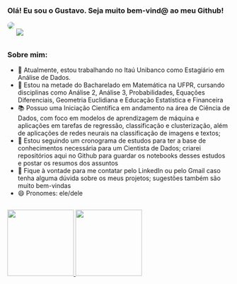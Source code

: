 ### Olá! Eu sou o Gustavo. Seja muito bem-vind@ ao meu Github!

</div>
  <a href = "mailto:gustavor10silva@gmail.com"><img src="https://img.shields.io/badge/-Gmail-%23333?style=for-the-badge&logo=gmail&logoColor=white" target="_blank" style="border-radius: 20px; margin-bottom: 15px"></a>
  <a  href="https://www.linkedin.com/in/gustavo-rodrigues-da-silva/" target="_blank" style="border-radius: 20px; margin-bottom: 15px"><img src="https://img.shields.io/badge/-LinkedIn-%230077B5?style=for-the-badge&logo=linkedin&logoColor=white" target="_blank"></a>
</div>

##  

### Sobre mim:

- 🔭 Atualmente, estou trabalhando no Itaú Unibanco como Estagiário em Análise de Dados.
- 🌱 Estou na metade do Bacharelado em Matemática na UFPR, cursando disciplinas como Análise 2, Análise 3, Probabilidades, Equações Diferenciais, Geometria Euclidiana e Educação Estatística e Financeira
- 📚 Possuo uma Iniciação Científica em andamento na área de Ciência de Dados, com foco em modelos de aprendizagem de máquina e aplicações em tarefas de regressão, classificação e clusterização, além de aplicações de redes neurais na classificação de imagens e textos;
- 📆 Estou seguindo um cronograma de estudos para ter a base de conhecimentos necessária para um Cientista de Dados; criarei repositórios aqui no Github para guardar os notebooks desses estudos e postar os resumos dos assuntos
- 💬 Fique à vontade para me contatar pelo LinkedIn ou pelo Gmail caso tenha alguma dúvida sobre os meus projetos; sugestões também são muito bem-vindas
- 😄 Pronomes: ele/dele

##

<div>
  <a href="https://github.com/gustavor10silva">
  <img height="150em" src="https://github-readme-stats.vercel.app/api?username=gustavor10silva&show_icons=true&theme=dracula&include_all_commits=true&count_private=true"/>
  <img height="150em" src="https://github-readme-stats.vercel.app/api/top-langs/?username=gustavor10silva&layout=compact&langs_count=7&theme=dracula"/>
</div>
